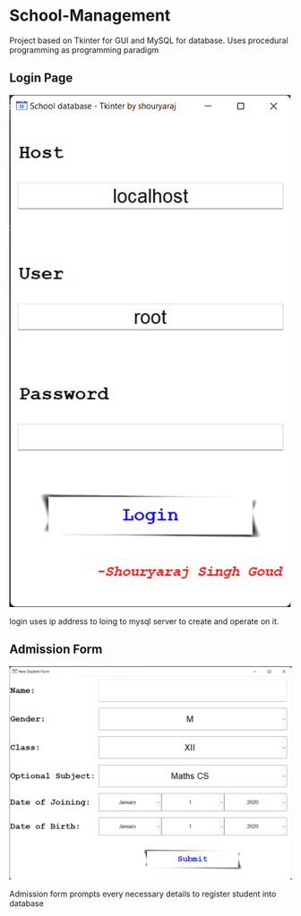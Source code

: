 # School-Management
Project based on Tkinter for GUI and MySQL  for database. Uses procedural programming as programming paradigm

## Login Page
![Login page](Login_Screen.png)

login uses ip address to loing to mysql server to create and operate on it.

## Admission Form
![Admission Form](Admission_Form.png)

Admission form prompts every necessary details to register student into database
